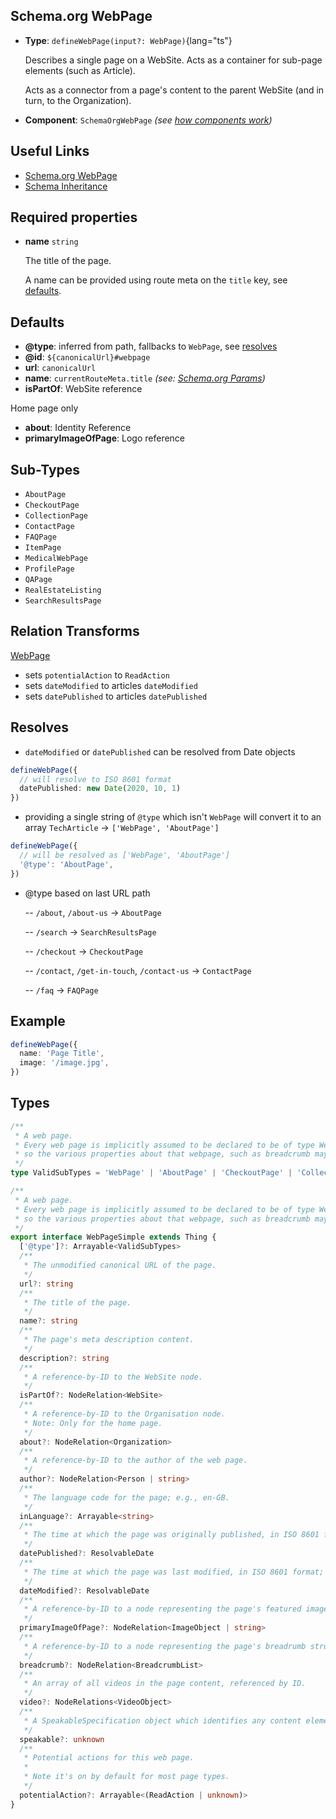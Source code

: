 ## Schema.org WebPage

- **Type**: `defineWebPage(input?: WebPage)`{lang="ts"}

  Describes a single page on a WebSite. Acts as a container for sub-page elements (such as Article).

  Acts as a connector from a page's content to the parent WebSite (and in turn, to the Organization).

- **Component**: `SchemaOrgWebPage` _(see [how components work](/schema-org/getting-started/vue-components))_

## Useful Links

- [Schema.org WebPage](https://schema.org/WebPage)
- [Schema Inheritance](/guide/getting-started/how-it-works#schema-inheritance)

## Required properties

- **name** `string`

  The title of the page.

  A name can be provided using route meta on the `title` key, see [defaults](#defaults).

## Defaults

- **@type**: inferred from path, fallbacks to `WebPage`, see [resolves](#resolves)
- **@id**: `${canonicalUrl}#webpage`
- **url**: `canonicalUrl`
- **name**: `currentRouteMeta.title` _(see: [Schema.org Params](/guide/getting-started/params))_
- **isPartOf**: WebSite reference

Home page only
- **about**: Identity Reference 
- **primaryImageOfPage**: Logo reference

## Sub-Types

- `AboutPage`
- `CheckoutPage`
- `CollectionPage`
- `ContactPage`
- `FAQPage`
- `ItemPage`
- `MedicalWebPage`
- `ProfilePage`
- `QAPage`
- `RealEstateListing`
- `SearchResultsPage`

## Relation Transforms

[WebPage](/schema-org/schema/webpage)

- sets `potentialAction` to `ReadAction`
- sets `dateModified` to articles `dateModified`
- sets `datePublished` to articles `datePublished`

## Resolves

- `dateModified` or `datePublished` can be resolved from Date objects 

```ts
defineWebPage({
  // will resolve to ISO 8601 format
  datePublished: new Date(2020, 10, 1)
})
```

- providing a single string of `@type` which isn't `WebPage` will convert it to an array `TechArticle` -> `['WebPage', 'AboutPage']`

```ts
defineWebPage({
  // will be resolved as ['WebPage', 'AboutPage']
  '@type': 'AboutPage',
})
```

- @type based on last URL path

  -- `/about`, `/about-us` -> `AboutPage`

  -- `/search` -> `SearchResultsPage`

  -- `/checkout` -> `CheckoutPage`

  -- `/contact`, `/get-in-touch`, `/contact-us` -> `ContactPage`

  -- `/faq` -> `FAQPage`


## Example

```ts
defineWebPage({
  name: 'Page Title',
  image: '/image.jpg',
})
```

## Types

```ts
/**
 * A web page.
 * Every web page is implicitly assumed to be declared to be of type WebPage,
 * so the various properties about that webpage, such as breadcrumb may be used.
 */
type ValidSubTypes = 'WebPage' | 'AboutPage' | 'CheckoutPage' | 'CollectionPage' | 'ContactPage' | 'FAQPage' | 'ItemPage' | 'MedicalWebPage' | 'ProfilePage' | 'QAPage' | 'RealEstateListing' | 'SearchResultsPage'

/**
 * A web page.
 * Every web page is implicitly assumed to be declared to be of type WebPage,
 * so the various properties about that webpage, such as breadcrumb may be used.
 */
export interface WebPageSimple extends Thing {
  ['@type']?: Arrayable<ValidSubTypes>
  /**
   * The unmodified canonical URL of the page.
   */
  url?: string
  /**
   * The title of the page.
   */
  name?: string
  /**
   * The page's meta description content.
   */
  description?: string
  /**
   * A reference-by-ID to the WebSite node.
   */
  isPartOf?: NodeRelation<WebSite>
  /**
   * A reference-by-ID to the Organisation node.
   * Note: Only for the home page.
   */
  about?: NodeRelation<Organization>
  /**
   * A reference-by-ID to the author of the web page.
   */
  author?: NodeRelation<Person | string>
  /**
   * The language code for the page; e.g., en-GB.
   */
  inLanguage?: Arrayable<string>
  /**
   * The time at which the page was originally published, in ISO 8601 format; e.g., 2015-10-31T16:10:29+00:00.
   */
  datePublished?: ResolvableDate
  /**
   * The time at which the page was last modified, in ISO 8601 format; e.g., 2015-10-31T16:10:29+00:00.
   */
  dateModified?: ResolvableDate
  /**
   * A reference-by-ID to a node representing the page's featured image.
   */
  primaryImageOfPage?: NodeRelation<ImageObject | string>
  /**
   * A reference-by-ID to a node representing the page's breadrumb structure.
   */
  breadcrumb?: NodeRelation<BreadcrumbList>
  /**
   * An array of all videos in the page content, referenced by ID.
   */
  video?: NodeRelations<VideoObject>
  /**
   * A SpeakableSpecification object which identifies any content elements suitable for spoken results.
   */
  speakable?: unknown
  /**
   * Potential actions for this web page.
   *
   * Note it's on by default for most page types.
   */
  potentialAction?: Arrayable<(ReadAction | unknown)>
}
```
